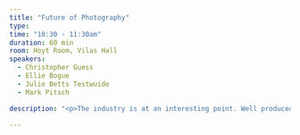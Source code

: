 ```yaml
---
title: "Future of Photography"
type:
time: "10:30 - 11:30am"
duration: 60 min
room: Hoyt Room, Vilas Hall
speakers:
  - Christopher Guess
  - Ellie Bogue
  - Julie Betts Testwuide
  - Mark Pitsch

description: "<p>The industry is at an interesting point. Well produced and difficult photojournalism is lauded, spread across the world in hours, and has impact in policy that many could only formerly dream of. However, it is also underfunded and ignored. The New York Times has not hired a new staffer in almost ten years, so even the *idea* of a well paid staff job is a pipe dream. What do you do if your goal is to make images? What do we do about the abuse in the system?</p><p>We’ll hear from three photojournalists about their experiences, social and professional challenges and answer questions from the audience."

---
```

